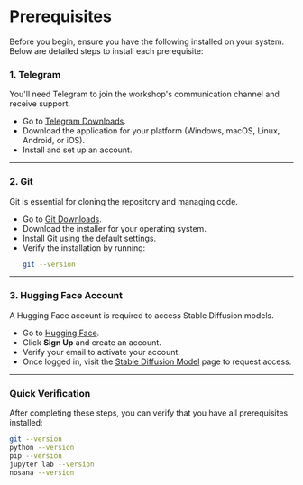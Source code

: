 # Prerequisites

Before you begin, ensure you have the following installed on your system. Below are detailed steps to install each prerequisite:

### **1. Telegram**
You'll need Telegram to join the workshop's communication channel and receive support.

- Go to [Telegram Downloads](https://telegram.org/).
- Download the application for your platform (Windows, macOS, Linux, Android, or iOS).
- Install and set up an account.

---

### **2. Git**
Git is essential for cloning the repository and managing code.

- Go to [Git Downloads](https://git-scm.com/downloads).
- Download the installer for your operating system.
- Install Git using the default settings.
- Verify the installation by running:
  ```bash
  git --version
  ```

---

### **3. Hugging Face Account**
A Hugging Face account is required to access Stable Diffusion models.

- Go to [Hugging Face](https://huggingface.co/).
- Click **Sign Up** and create an account.
- Verify your email to activate your account.
- Once logged in, visit the [Stable Diffusion Model](https://huggingface.co/stabilityai/stable-diffusion-3-medium-diffusers) page to request access.

---

### **Quick Verification**
After completing these steps, you can verify that you have all prerequisites installed:
```bash
git --version
python --version
pip --version
jupyter lab --version
nosana --version
```

